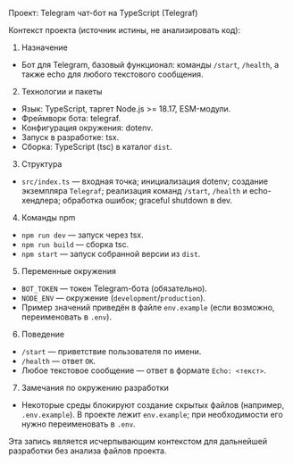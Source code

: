 Проект: Telegram чат-бот на TypeScript (Telegraf)

Контекст проекта (источник истины, не анализировать код):

1) Назначение
- Бот для Telegram, базовый функционал: команды `/start`, `/health`, а также echo для любого текстового сообщения.

2) Технологии и пакеты
- Язык: TypeScript, таргет Node.js >= 18.17, ESM-модули.
- Фреймворк бота: telegraf.
- Конфигурация окружения: dotenv.
- Запуск в разработке: tsx.
- Сборка: TypeScript (tsc) в каталог `dist`.

3) Структура
- `src/index.ts` — входная точка; инициализация dotenv; создание экземпляра `Telegraf`; реализация команд `/start`, `/health` и echo-хендлера; обработка ошибок; graceful shutdown в dev.

4) Команды npm
- `npm run dev` — запуск через tsx.
- `npm run build` — сборка tsc.
- `npm start` — запуск собранной версии из `dist`.

5) Переменные окружения
- `BOT_TOKEN` — токен Telegram-бота (обязательно).
- `NODE_ENV` — окружение (`development`/`production`).
- Пример значений приведён в файле `env.example` (если возможно, переименовать в `.env`).

6) Поведение
- `/start` — приветствие пользователя по имени.
- `/health` — ответ `OK`.
- Любое текстовое сообщение — ответ в формате `Echo: <текст>`.

7) Замечания по окружению разработки
- Некоторые среды блокируют создание скрытых файлов (например, `.env.example`). В проекте лежит `env.example`; при необходимости его нужно переименовать в `.env`.

Эта запись является исчерпывающим контекстом для дальнейшей разработки без анализа файлов проекта.
